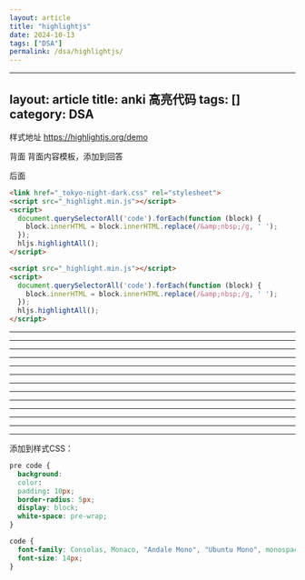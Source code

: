 ```yaml
---
layout: article
title: "highlightjs"
date: 2024-10-13
tags: ["DSA"]
permalink: /dsa/highlightjs/
---
```


---
layout: article
title: anki 高亮代码
tags: []
category: DSA
---

 样式地址
https://highlightjs.org/demo

 背面
背面内容模板，添加到回答<div>后面

```html
<link href="_tokyo-night-dark.css" rel="stylesheet">
<script src="_highlight.min.js"></script>
<script>
  document.querySelectorAll('code').forEach(function (block) {
    block.innerHTML = block.innerHTML.replace(/&amp;nbsp;/g, ' ');
  });
  hljs.highlightAll();
</script>
```

```html
<script src="_highlight.min.js"></script>
<script>
  document.querySelectorAll('code').forEach(function (block) {
    block.innerHTML = block.innerHTML.replace(/&amp;nbsp;/g, ' ');
  });
  hljs.highlightAll();
</script>
```
------------
---

---

---

---

---

---

---

---

---

---

---

---

添加到样式CSS：

```css
pre code {
  background: 
  color: 
  padding: 10px;
  border-radius: 5px;
  display: block;
  white-space: pre-wrap;
}

code {
  font-family: Consolas, Monaco, "Andale Mono", "Ubuntu Mono", monospace;
  font-size: 14px;
}

```

